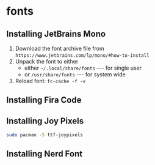 # fonts

## Installing JetBrains Mono
1. Download the font archive file from
    `https://www.jetbrains.com/lp/mono/#how-to-install`
2. Unpack the font to either
    - either `~/.local/share/fonts` --- for single user
    - or `/usr/share/fonts` --- for system wide
3. Reload font: `fc-cache -f -v`

## Installing Fira Code


## Installing Joy Pixels
```bash
sudo pacman -S ttf-joypixels
```



## Installing Nerd Font









